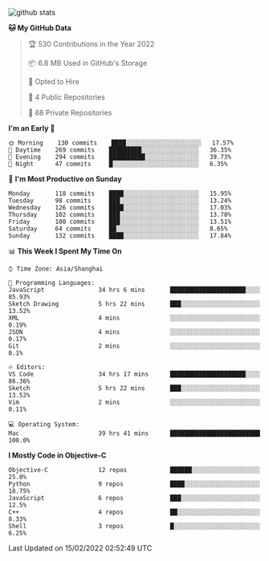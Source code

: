 
![github stats](https://github-readme-stats.vercel.app/api?username=ChesterYue&show_icons=true&count_private=true)

<!-- ![wakatime](https://github-readme-stats.vercel.app/api/wakatime?username=ChesterYue&layout=compact) -->

<!-- ![wakatime](https://github-readme-stats.vercel.app/api/top-langs/?username=ChesterYue&layout=compact) -->

<!--START_SECTION:waka-->
**🐱 My GitHub Data** 

> 🏆 530 Contributions in the Year 2022
 > 
> 📦 6.8 MB Used in GitHub's Storage 
 > 
> 💼 Opted to Hire
 > 
> 📜 4 Public Repositories 
 > 
> 🔑 68 Private Repositories  
 > 
**I'm an Early 🐤** 

```text
🌞 Morning    130 commits    ████░░░░░░░░░░░░░░░░░░░░░   17.57% 
🌆 Daytime    269 commits    █████████░░░░░░░░░░░░░░░░   36.35% 
🌃 Evening    294 commits    ██████████░░░░░░░░░░░░░░░   39.73% 
🌙 Night      47 commits     █░░░░░░░░░░░░░░░░░░░░░░░░   6.35%

```
📅 **I'm Most Productive on Sunday** 

```text
Monday       118 commits    ████░░░░░░░░░░░░░░░░░░░░░   15.95% 
Tuesday      98 commits     ███░░░░░░░░░░░░░░░░░░░░░░   13.24% 
Wednesday    126 commits    ████░░░░░░░░░░░░░░░░░░░░░   17.03% 
Thursday     102 commits    ███░░░░░░░░░░░░░░░░░░░░░░   13.78% 
Friday       100 commits    ███░░░░░░░░░░░░░░░░░░░░░░   13.51% 
Saturday     64 commits     ██░░░░░░░░░░░░░░░░░░░░░░░   8.65% 
Sunday       132 commits    ████░░░░░░░░░░░░░░░░░░░░░   17.84%

```


📊 **This Week I Spent My Time On** 

```text
⌚︎ Time Zone: Asia/Shanghai

💬 Programming Languages: 
JavaScript               34 hrs 6 mins       █████████████████████░░░░   85.93% 
Sketch Drawing           5 hrs 22 mins       ███░░░░░░░░░░░░░░░░░░░░░░   13.52% 
XML                      4 mins              ░░░░░░░░░░░░░░░░░░░░░░░░░   0.19% 
JSON                     4 mins              ░░░░░░░░░░░░░░░░░░░░░░░░░   0.17% 
Git                      2 mins              ░░░░░░░░░░░░░░░░░░░░░░░░░   0.1%

🔥 Editors: 
VS Code                  34 hrs 17 mins      █████████████████████░░░░   86.36% 
Sketch                   5 hrs 22 mins       ███░░░░░░░░░░░░░░░░░░░░░░   13.52% 
Vim                      2 mins              ░░░░░░░░░░░░░░░░░░░░░░░░░   0.11%

💻 Operating System: 
Mac                      39 hrs 41 mins      █████████████████████████   100.0%

```

**I Mostly Code in Objective-C** 

```text
Objective-C              12 repos            ██████░░░░░░░░░░░░░░░░░░░   25.0% 
Python                   9 repos             ████░░░░░░░░░░░░░░░░░░░░░   18.75% 
JavaScript               6 repos             ███░░░░░░░░░░░░░░░░░░░░░░   12.5% 
C++                      4 repos             ██░░░░░░░░░░░░░░░░░░░░░░░   8.33% 
Shell                    3 repos             █░░░░░░░░░░░░░░░░░░░░░░░░   6.25%

```



 Last Updated on 15/02/2022 02:52:49 UTC
<!--END_SECTION:waka-->